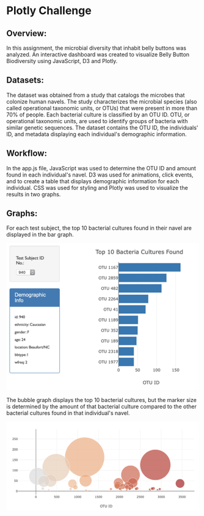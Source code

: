 # Plotly Challenge

## Overview:
In this assignment, the microbial diversity that inhabit belly buttons was analyzed. An interactive dashboard was created to visualize Belly Button Biodiversity using JavaScript, D3 and Plotly.


## Datasets:
The dataset was obtained from a study that catalogs the microbes that colonize human navels. The study characterizes the microbial species (also called operational taxonomic units, or OTUs) that were present in more than 70% of people. Each bacterial culture is classified by an OTU ID. OTU, or operational taxonomic units, are used to identify groups of bacteria with similar genetic sequences. The dataset contains the OTU ID, the individuals' ID, and metadata displaying each individual's demographic information.


## Workflow:
In the app.js file, JavaScript was used to determine the OTU ID and amount found in each individual's navel. D3 was used for animations, click events, and to create a table that displays demographic information for each individual. CSS was used for styling and Plotly was used to visualize the results in two graphs.


## Graphs:
For each test subject, the top 10 bacterial cultures found in their navel are displayed in the bar graph. 

![Image description](images/chartPlotly.png)

The bubble graph displays the top 10 bacterial cultures, but the marker size is determined by the amount of that bacterial culture compared to the other bacterial cultures found in that individual's navel.

![Image description](images/BubblegraphPlotly.png)